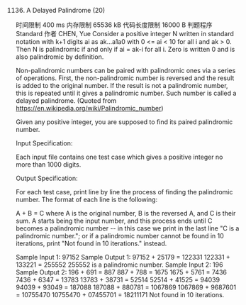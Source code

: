 1136. A Delayed Palindrome (20)

时间限制
400 ms
内存限制
65536 kB
代码长度限制
16000 B
判题程序
Standard
作者
CHEN, Yue
Consider a positive integer N written in standard notation with k+1 digits ai as ak...a1a0 with 0 <= ai < 10 for all i and ak > 0. Then N is palindromic if and only if ai = ak-i for all i. Zero is written 0 and is also palindromic by definition.

Non-palindromic numbers can be paired with palindromic ones via a series of operations. First, the non-palindromic number is reversed and the result is added to the original number. If the result is not a palindromic number, this is repeated until it gives a palindromic number. Such number is called a delayed palindrome. (Quoted from https://en.wikipedia.org/wiki/Palindromic_number)

Given any positive integer, you are supposed to find its paired palindromic number.

Input Specification:

Each input file contains one test case which gives a positive integer no more than 1000 digits.

Output Specification:

For each test case, print line by line the process of finding the palindromic number. The format of each line is the following:

A + B = C
where A is the original number, B is the reversed A, and C is their sum. A starts being the input number, and this process ends until C becomes a palindromic number -- in this case we print in the last line "C is a palindromic number."; or if a palindromic number cannot be found in 10 iterations, print "Not found in 10 iterations." instead.

Sample Input 1:
97152
Sample Output 1:
97152 + 25179 = 122331
122331 + 133221 = 255552
255552 is a palindromic number.
Sample Input 2:
196
Sample Output 2:
196 + 691 = 887
887 + 788 = 1675
1675 + 5761 = 7436
7436 + 6347 = 13783
13783 + 38731 = 52514
52514 + 41525 = 94039
94039 + 93049 = 187088
187088 + 880781 = 1067869
1067869 + 9687601 = 10755470
10755470 + 07455701 = 18211171
Not found in 10 iterations.
